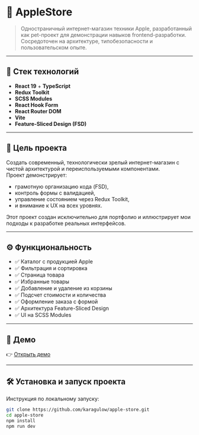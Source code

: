 # 🍏 AppleStore

> Одностраничный интернет-магазин техники Apple, разработанный как pet-проект для демонстрации навыков frontend-разработки. Сосредоточен на архитектуре, типобезопасности и пользовательском опыте.

---

## 🚀 Стек технологий

- **React 19** + **TypeScript**
- **Redux Toolkit**
- **SCSS Modules**
- **React Hook Form**
- **React Router DOM**
- **Vite**
- **Feature-Sliced Design (FSD)**

---

## 🎯 Цель проекта

Создать современный, технологически зрелый интернет-магазин с чистой архитектурой и переиспользуемыми компонентами.  
Проект демонстрирует:

- грамотную организацию кода (FSD),
- контроль формы с валидацией,
- управление состоянием через Redux Toolkit,
- и внимание к UX на всех уровнях.

Этот проект создан исключительно для портфолио и иллюстрирует мои подходы к разработке реальных интерфейсов.

---

## ⚙️ Функциональность

- ✅ Каталог с продукцией Apple
- ✅ Фильтрация и сортировка
- ✅ Страница товара
- ✅ Избранные товары
- ✅ Добавление и удаление из корзины
- ✅ Подсчет стоимости и количества
- ✅ Оформление заказа с формой
- ✅ Архитектура Feature-Sliced Design
- ✅ UI на SCSS Modules

---

## 🔗 Демо

👉 [Открыть демо](https://apple-store-fzujmpah1-alberts-projects-afcaec8b.vercel.app/)

---

## 🛠️ Установка и запуск проекта

Инструкция по локальному запуску:

```bash
git clone https://github.com/karagulow/apple-store.git
cd apple-store
npm install
npm run dev
```
